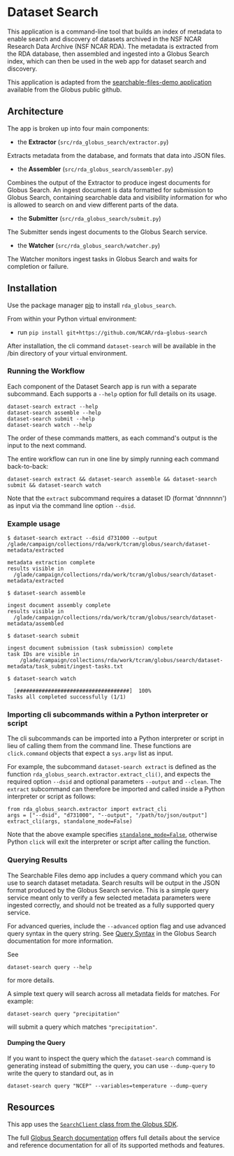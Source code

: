 # Dataset Search

This application is a command-line tool that builds an index of metadata to
enable search and discovery of datasets archived in the NSF NCAR Research 
Data Archive (NSF NCAR RDA).  The metadata is extracted from the RDA database,
then assembled and ingested into a Globus Search index, which can then be
used in the web app for dataset search and discovery.

This application is adapted from the [searchable-files-demo application](https://github.com/globus/searchable-files-demo) available from the Globus public github.

## Architecture

The app is broken up into four main components:

- the **Extractor** (`src/rda_globus_search/extractor.py`)

Extracts metadata from the database, and formats that data into JSON
files.

- the **Assembler** (`src/rda_globus_search/assembler.py`)

Combines the output of the Extractor to produce ingest documents for Globus 
Search. An ingest document is data formatted for submission to Globus Search, 
containing searchable data and visibility information for who is allowed to 
search on and view different parts of the data.

- the **Submitter** (`src/rda_globus_search/submit.py`)

The Submitter sends ingest documents to the Globus Search service.

- the **Watcher** (`src/rda_globus_search/watcher.py`)

The Watcher monitors ingest tasks in Globus Search and waits for completion or failure.

## Installation

Use the package manager [pip](https://pip.pypa.io/en/stable/) to 
install `rda_globus_search`.

From within your Python virtual environment:
- run `pip install git+https://github.com/NCAR/rda-globus-search`

After installation, the cli command `dataset-search` will be available in
the /bin directory of your virtual environment.

### Running the Workflow

Each component of the Dataset Search app is run with a separate
subcommand. Each supports a `--help` option for full details on its
usage.
```
dataset-search extract --help
dataset-search assemble --help
dataset-search submit --help
dataset-search watch --help
```
The order of these commands matters, as each command's output is the input to
the next command.

The entire workflow can run in one line by simply running each command
back-to-back:
```
dataset-search extract && dataset-search assemble && dataset-search submit && dataset-search watch
```
Note that the `extract` subcommand requires a dataset ID (format 'dnnnnnn') as 
input via the command line option `--dsid`.

### Example usage
```
$ dataset-search extract --dsid d731000 --output /glade/campaign/collections/rda/work/tcram/globus/search/dataset-metadata/extracted

metadata extraction complete
results visible in
  /glade/campaign/collections/rda/work/tcram/globus/search/dataset-metadata/extracted

$ dataset-search assemble

ingest document assembly complete
results visible in
  /glade/campaign/collections/rda/work/tcram/globus/search/dataset-metadata/assembled

$ dataset-search submit

ingest document submission (task submission) complete
task IDs are visible in
    /glade/campaign/collections/rda/work/tcram/globus/search/dataset-metadata/task_submit/ingest-tasks.txt

$ dataset-search watch

  [####################################]  100%
Tasks all completed successfully (1/1)
```

### Importing cli subcommands within a Python interpreter or script
The cli subcommands can be imported into a Python interpreter or script in lieu
of calling them from the command line.  These functions are `click.command` 
objects that expect a `sys.argv` list as input.  

For example, the subcommand `dataset-search extract` is defined as the
function `rda_globus_search.extractor.extract_cli()`, and expects the required
option `--dsid` and optional parameters `--output` and `--clean`.  The 
`extract` subcommand can therefore be imported and called inside a Python
interpreter or script as follows:
```
from rda_globus_search.extractor import extract_cli
args = ["--dsid", "d731000", "--output", "/path/to/json/output"]
extract_cli(args, standalone_mode=False)
```
Note that the above example specifies 
[`standalone_mode=False`](https://click.palletsprojects.com/en/stable/api/#click.BaseCommand.main), 
otherwise Python `click` will exit the interpreter or script after calling the
function.

### Querying Results

The Searchable Files demo app includes a query command which you can use to
search dataset metadata. Search results will be output in the JSON format produced by
the Globus Search service.  This is a simple query service meant only to verify
a few selected metadata parameters were ingested correctly, and should not be
treated as a fully supported query service.

For advanced queries, include the `--advanced` option flag and use advanced
query syntax in the query string.  See [Query Syntax](https://docs.globus.org/api/search/query/#query_syntax)
in the Globus Search documentation for more information.

See
```
dataset-search query --help
```
for more details.

A simple text query will search across all metadata fields for matches.
For example:
```
dataset-search query "precipitation"
```
will submit a query which matches `"precipitation"`.

#### Dumping the Query

If you want to inspect the query which the `dataset-search` command
is generating instead of submitting the query, you can use
`--dump-query` to write the query to standard out, as in
```
dataset-search query "NCEP" --variables=temperature --dump-query
```
## Resources

This app uses the 
[`SearchClient` class from the Globus SDK](https://globus-sdk-python.readthedocs.io/en/stable/services/search.html).

The full [Globus Search documentation](https://docs.globus.org/api/search/) offers full
details about the service and reference documentation for all of
its supported methods and features.
